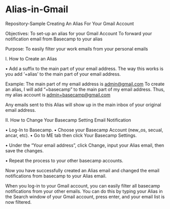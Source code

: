 # Alias-in-Gmail
Repository-Sample
Creating An Alias For Your Gmail Account

Objectives: 	To set-up an alias for your Gmail Account
To forward your notification email from Basecamp to your alias

Purpose: 	To easily filter your work emails from your personal emails


I. How to Create an Alias

•	Add a suffix to the main part of your email address. The way this works is you add ‘+alias’ to the main part of your email address. 

Example: The main part of my email address is admin@gmail.com
To create an alias, I will add “+basecamp” to the main part of my email address. Thus, my alias account is admin+basecamp@gmail.com

Any emails sent to this Alias will show up in the main inbox of your original email address. 


II. How to Change Your Basecamp Setting Email Notification 

•	Log-In to Basecamp.
•	Choose your Basecamp Account (new_os, secual, ancar, etc).
•	Go to ME tab then click Your Basecamp Settings.

 



•	Under the “Your email address”, click Change, input your Alias email, then save the changes.

 

•	Repeat the process to your other basecamp accounts.

Now you have successfully created an Alias email and changed the email notifications from basecamp to your Alias email.

When you log-in to your Gmail account, you can easily filter all basecamp notifications from your other emails. You can do this by typing your Alias in the Search window of your Gmail account, press enter, and your email list is now filtered.





